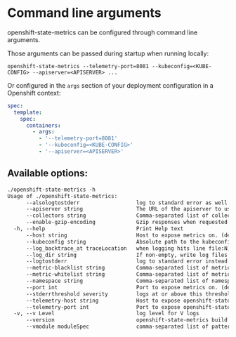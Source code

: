 # Command line arguments

openshift-state-metrics can be configured through command line arguments.

Those arguments can be passed during startup when running locally:

`openshift-state-metrics --telemetry-port=8081 --kubeconfig=<KUBE-CONFIG> --apiserver=<APISERVER> ...`

Or configured in the `args` section of your deployment configuration in a Openshift context:

```yaml
spec:
  template:
    spec:
      containers:
        - args:
          - '--telemetry-port=8081'
          - '--kubeconfig=<KUBE-CONFIG>'
          - '--apiserver=<APISERVER>'
```

## Available options:

[embedmd]:# (../help.txt)
```txt
./openshift-state-metrics -h                                                                                                                                       [13:57:29]
Usage of ./openshift-state-metrics:
      --alsologtostderr                  log to standard error as well as files
      --apiserver string                 The URL of the apiserver to use as a master
      --collectors string                Comma-separated list of collectors to be enabled. Defaults to "buildconfigs,builds,clusterresourcequotas,deploymentConfigs,routes"
      --enable-gzip-encoding             Gzip responses when requested by clients via 'Accept-Encoding: gzip' header.
  -h, --help                             Print Help text
      --host string                      Host to expose metrics on. (default "0.0.0.0")
      --kubeconfig string                Absolute path to the kubeconfig file
      --log_backtrace_at traceLocation   when logging hits line file:N, emit a stack trace (default :0)
      --log_dir string                   If non-empty, write log files in this directory
      --logtostderr                      log to standard error instead of files (default true)
      --metric-blacklist string          Comma-separated list of metrics not to be enabled. The whitelist and blacklist are mutually exclusive.
      --metric-whitelist string          Comma-separated list of metrics to be exposed. The whitelist and blacklist are mutually exclusive.
      --namespace string                 Comma-separated list of namespaces to be enabled. Defaults to ""
      --port int                         Port to expose metrics on. (default 80)
      --stderrthreshold severity         logs at or above this threshold go to stderr (default 2)
      --telemetry-host string            Host to expose openshift-state-metrics self metrics on. (default "0.0.0.0")
      --telemetry-port int               Port to expose openshift-state-metrics self metrics on. (default 81)
  -v, --v Level                          log level for V logs
      --version                          openshift-state-metrics build version information
      --vmodule moduleSpec               comma-separated list of pattern=N settings for file-filtered logging

```
